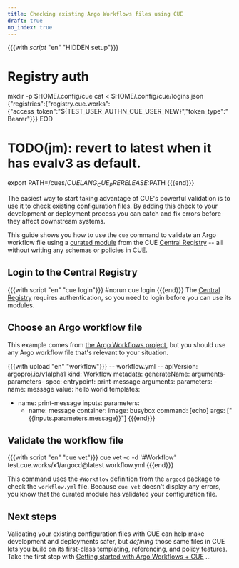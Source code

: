 ```yaml
---
title: Checking existing Argo Workflows files using CUE
draft: true
no_index: true
---
```


{{{with _script_ "en" "HIDDEN setup"}}}
# Registry auth
mkdir -p $HOME/.config/cue
cat <<EOD > $HOME/.config/cue/logins.json
{"registries":{"registry.cue.works":{"access_token":"${TEST_USER_AUTHN_CUE_USER_NEW}","token_type":"Bearer"}}}
EOD

# TODO(jm): revert to latest when it has evalv3 as default.
export PATH=/cues/$CUELANG_CUE_PRERELEASE:$PATH
{{{end}}}

The easiest way to start taking advantage of CUE's powerful validation is to
use it to check existing configuration files.
By adding this check to your development or deployment process
you can catch and fix errors before they affect downstream
systems.

This guide shows you how to use the `cue` command to validate an Argo workflow
file using a
[curated module](https://cuelang.org/docs/draft/cldd/curated-modules-faq/) from the
CUE [Central Registry](https://registry.cue.works) -- all without writing any
schemas or policies in CUE.

## Login to the Central Registry

{{{with script "en" "cue login"}}}
#norun
cue login
{{{end}}}
The
[Central Registry](https://registry.cue.works)
requires authentication, so you need to login before you can use its modules.

## Choose an Argo workflow file

This example comes from
[the Argo Workflows project](https://github.com/argoproj/argo-workflows/blob/main/examples/arguments-parameters.yaml),
but you should use any Argo workflow file that's relevant to your situation.

{{{with upload "en" "workflow"}}}
-- workflow.yml --
apiVersion: argoproj.io/v1alpha1
kind: Workflow
metadata:
  generateName: arguments-parameters-
spec:
  entrypoint: print-message
  arguments:
    parameters:
    - name: message
      value: hello world
  templates:
  - name: print-message
    inputs:
      parameters:
      - name: message
    container:
      image: busybox
      command: [echo]
      args: ["{{inputs.parameters.message}}"]
{{{end}}}

## Validate the workflow file

{{{with script "en" "cue vet"}}}
cue vet -c -d '#Workflow' test.cue.works/x1/argocd@latest workflow.yml
{{{end}}}

This command uses the `#Workflow` definition from the `argocd` package to check
the `workflow.yml` file. Because `cue vet` doesn't display any errors, you know
that the curated module has validated your configuration file.

## Next steps

Validating your existing configuration files with CUE can help make development
and deployments safer, but *defining* those same files in CUE lets you build on
its first-class templating, referencing, and policy features. Take the first
step with
[Getting started with Argo Workflows + CUE]({{<relref"getting-started-with-argo-workflows-cue">}})
...
